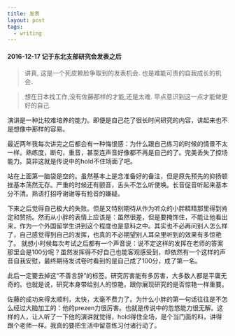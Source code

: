 ```yaml
---
title: 发表
layout: post
tags:
  - writing
---
```


#### 2016-12-17 记于东北支部研究会发表之后

> 讲真, 这是一个死皮赖脸争取到的发表机会. 也是难能可贵的自我成长的机会.

> 想在日本找工作,没有佐藤那样的才能,还是太难. 早点意识到这一点才能做更好的自己.

演讲是一种比较难培养的能力。即便是自己花了很长时间研究的内容，讲起来也不是想像中那样的容易。

最近两年我每次讲完之后都会有一种悔恨感：为什么跟自己练习的时候的情景不太一样。熟练度，断句，重音，甚至连声音好像都不再是自己的了。完美丢失了控场能力。莫非这就是传说中的hold不住场面了吧。

站在上面第一脑袋是空的。虽然基本上是念准备好的备注，但是原先预先的抑扬顿挫基本荡然无存。严重的时候还有颤音，舌头不怎么听使唤。长音促音听起来基本分不清。熟语打招呼谢谢等有抢音的嫌疑。

下来之后觉得自己极大的失败。但是又特别期待从作为听众的小胖精精那里得到肯定和赞扬。然而从小胖的表情上应该是：虽然很差，但是要掩饰住，不能让他看出来，作为一个外国留学生讲到这个程度也是意料之中。其实也不必再问别人怎么样了，自己感觉得到自己的发挥，也真的不必期望别人耳朵里听到的效果有多惊艳了。
就想小时候每次考试之后都有一个声音说：说不定这样的发挥在老师的答案那里会是100分呢？虽然发挥得不好自己也能客观感受到，却依然有一个这样的声音自我安慰，最终期待发试卷时看到的是自己成了100分，成了第一名。


此后一定要去掉这“不善言辞”的标签。研究厉害能有多厉害，大多数人都是平庸无奇的。也就是说，研究本身带给别人的惊艳，跟你展现研究的是否惊艳一样重要。


佐藤的成功来得太顺利，太快，太毫不费力了。为什么小胖的第一句话往往是不怎么经过大脑加工的：他的prezen力很厉害。也就是传说中的忽悠能力很无解。这样的人，让人听了一下他的演讲就觉得，hold得住全场，是个当门面的料，讲得跟个老师一样。我真的要把生活中留意练习付诸行动了。

